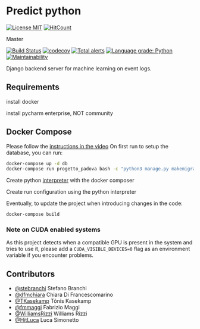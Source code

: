 # Predict python

[![License MIT](https://img.shields.io/badge/license-MIT-blue.svg)](https://opensource.org/licenses/MIT)
[![HitCount](http://hits.dwyl.io/nirdizati-research/predict-python.svg)](http://hits.dwyl.io/nirdizati-research/predict-python)

Master

[![Build Status](https://travis-ci.org/nirdizati-research/predict-python.svg?branch=master)](https://travis-ci.org/nirdizati-research/predict-python)
[![codecov](https://codecov.io/gh/nirdizati-research/predict-python/branch/master/graph/badge.svg)](https://codecov.io/gh/nirdizati-research/predict-python)
[![Total alerts](https://img.shields.io/lgtm/alerts/g/nirdizati-research/predict-python.svg?logo=lgtm&logoWidth=18)](https://lgtm.com/projects/g/nirdizati-research/predict-python/alerts/)
[![Language grade: Python](https://img.shields.io/lgtm/grade/python/g/nirdizati-research/predict-python.svg?logo=lgtm&logoWidth=18)](https://lgtm.com/projects/g/nirdizati-research/predict-python/context:python)
[![Maintainability](https://api.codeclimate.com/v1/badges/98fd94d6a3d53c3f9182/maintainability)](https://codeclimate.com/github/nirdizati-research/predict-python/maintainability)

Django backend server for machine learning on event logs.

## Requirements

install docker

install pycharm enterprise, NOT community


## Docker Compose
Please follow the [instructions in the video](https://youtu.be/MC2XpJFHZAA)
On first run to setup the database, you can run:
```bash
docker-compose up -d db
docker-compose run progetto_padova bash -c "python3 manage.py makemigrations; python3 manage.py migrate"
```

Create python [interpreter](https://www.jetbrains.com/help/pycharm/using-docker-compose-as-a-remote-interpreter.html?_ga=2.113029511.2074599546.1573637729-943915304.1573220787#debug) with the docker composer  

Create run configuration using the python interpreter



Eventually, to update the project when introducing changes in the code:
```bash
docker-compose build
```


### Note on CUDA enabled systems
As this project detects when a compatible GPU is present in the system and tries to use it, please add a 
```CUDA_VISIBLE_DEVICES=0``` flag as an environment variable if you encounter problems.


## Contributors
- [@stebranchi](https://github.com/stebranchi) Stefano Branchi
- [@dfmchiara](https://github.com/dfmchiara) Chiara Di Francescomarino 
- [@TKasekamp](https://github.com/TKasekamp) Tõnis Kasekamp 
- [@fmmaggi](https://github.com/fmmaggi) Fabrizio Maggi
- [@WilliamsRizzi](https://github.com/WilliamsRizzi) Williams Rizzi
- [@HitLuca](https://github.com/HitLuca) Luca Simonetto

